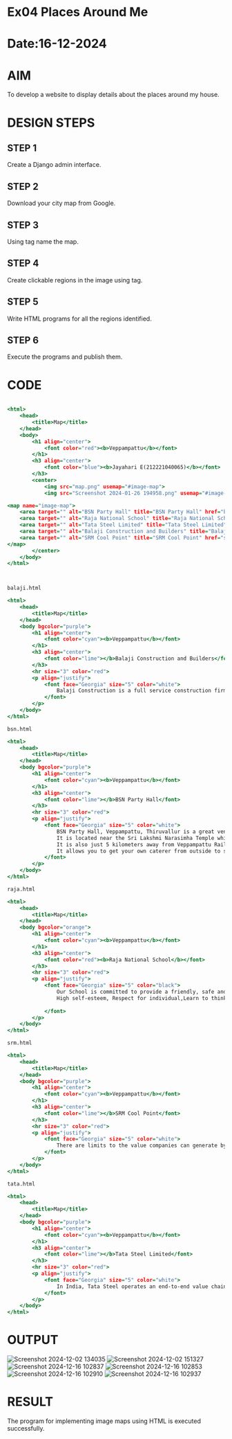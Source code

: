 # Ex04 Places Around Me
# Date:16-12-2024
# AIM
To develop a website to display details about the places around my house.

# DESIGN STEPS
## STEP 1
Create a Django admin interface.

## STEP 2
Download your city map from Google.

## STEP 3
Using <map> tag name the map.

## STEP 4
Create clickable regions in the image using <area> tag.

## STEP 5
Write HTML programs for all the regions identified.

## STEP 6
Execute the programs and publish them.

# CODE
```map1.html

<html>
    <head>
        <title>Map</title>
    </head>
    <body>
        <h1 align="center">
            <font color="red"><b>Veppampattu</b></font>
        </h1>
        <h3 align="center">
            <font color="blue"><b>Jayahari E(212221040065)</b></font>
        </h3>
        <center>
            <img src="map.png" usemap="#image-map">
            <img src="Screenshot 2024-01-26 194958.png" usemap="#image-map">

<map name="image-map">
    <area target="" alt="BSN Party Hall" title="BSN Party Hall" href="bsn.html" coords="1267,562,1411,625" shape="rect">
    <area target="" alt="Raja National School" title="Raja National School" href="raja.html" coords="78,833,108" shape="circle">
    <area target="" alt="Tata Steel Limited" title="Tata Steel Limited" href="tata.html" coords="1682,562,1845,610" shape="rect">
    <area target="" alt="Balaji Construction and Builders" title="Balaji Construction and Builders" href="balaji.html" coords="1240,840,1403,898" shape="rect">
    <area target="" alt="SRM Cool Point" title="SRM Cool Point" href="srm.html" coords="1769,949,48" shape="circle">
</map>
        </center>  
    </body>
</html>



balaji.html

<html>
    <head>
        <title>Map</title>
    </head>
    <body bgcolor="purple">
        <h1 align="center">
            <font color="cyan"><b>Veppampattu</b></font>
        </h1>
        <h3 align="center">
            <font color="lime"></b>Balaji Construction and Builders</font>
        </h3>
        <hr size="3" color="red">
        <p align="justify">
            <font face="Georgia" size="5" color="white">
                Balaji Construction is a full service construction firm specializing in managing high image and technically difficult projects. We’ve been in business since 1997 and operate exclusively in “TAMILNADU”.’ time and money.We uses a variety of delivery methods to meet specific needs of clients including Construction Management, Project Management, Design-build and general contracting. No matter what the delivery method, We takes projects from concept to completion and saves our clients’ time and money.
            </font>
        </p>
    </body>
</html>

bsn.html

<html>
    <head>
        <title>Map</title>
    </head>
    <body bgcolor="purple">
        <h1 align="center">
            <font color="cyan"><b>Veppampattu</b></font>
        </h1>
        <h3 align="center">
            <font color="lime"></b>BSN Party Hall</font>
        </h3>
        <hr size="3" color="red">
        <p align="justify">
            <font face="Georgia" size="5" color="white">
                BSN Party Hall, Veppampattu, Thiruvallur is a great venue to host your wedding and reception ceremonies. 
                It is located near the Sri Lakshmi Narasimha Temple which is a known place for the people living nearby. 
                It is also just 5 kilometers away from Veppampattu Railway Station. 
                It allows you to get your own caterer from outside to serve lip-smacking cuisines. 
            </font>
        </p>
    </body>
</html>

raja.html

<html>
    <head>
        <title>Map</title>
    </head>
    <body bgcolor="orange">
        <h1 align="center">
            <font color="cyan"><b>Veppampattu</b></font>
        </h1>
        <h3 align="center">
            <font color="red"><b>Raja National School</b></font>
        </h3>
        <hr size="3" color="red">
        <p align="justify">
            <font face="Georgia" size="5" color="black">
                Our School is committed to provide a friendly, safe and happy atmosphere, where, the needs of the student comes first. Our School, works with the parents together to help each child to unveil his or her unique potential. Just as a small drop of water, makes its contribution in the formation of a mighty ocean, our School helps our students to develop
                High self-esteem, Respect for individual,Learn to think for themselves,Benefits of working as a team,Out-of-the-box thinking,Make prudent judgements and
 
            </font>
        </p>
    </body>
</html>

srm.html

<html>
    <head>
        <title>Map</title>
    </head>
    <body bgcolor="purple">
        <h1 align="center">
            <font color="cyan"><b>Veppampattu</b></font>
        </h1>
        <h3 align="center">
            <font color="lime"></b>SRM Cool Point</font>
        </h3>
        <hr size="3" color="red">
        <p align="justify">
            <font face="Georgia" size="5" color="white">
                There are limits to the value companies can generate by focusing purely on the price of the products and services they buy. When buyers and suppliers are willing and able to cooperate, they often find ways to unlock new sources of value that benefit them both.A McKinsey survey of more than 100 large organizations in multiple sectors revealed that companies that regularly collaborated with suppliers demonstrated higher growth, lower operating costs, and greater profitability than their industry peers[1].
            </font>
        </p>
    </body>
</html>

tata.html

<html>
    <head>
        <title>Map</title>
    </head>
    <body bgcolor="purple">
        <h1 align="center">
            <font color="cyan"><b>Veppampattu</b></font>
        </h1>
        <h3 align="center">
            <font color="lime"></b>Tata Steel Limited</font>
        </h3>
        <hr size="3" color="red">
        <p align="justify">
            <font face="Georgia" size="5" color="white">
                In India, Tata Steel operates an end-to-end value chain that extends from mining to finished steel goods, catering to an array of market segments such as automotive, construction, general engineering etc. The Company sources most of the required raw materials from its captive mines in India, providing raw material security and the competitive advantage of being a low-cost steel producer. The Raw Material Division of Tata Steel supplies almost 100% of iron ore and nearly 21% of clean coal requirements for steel manufacturing facilities in India, while the rest is imported. The Company also operates manganese and chromite mines.
            </font>
        </p>
    </body>
</html>
```
# OUTPUT
![Screenshot 2024-12-02 134035](https://github.com/user-attachments/assets/4ae2ffbb-390c-49f3-b63c-dcabdcec7670)
![Screenshot 2024-12-02 151327](https://github.com/user-attachments/assets/1c9e8ff4-45cd-41ec-8699-28ecd6e7cc1c)
![Screenshot 2024-12-16 102837](https://github.com/user-attachments/assets/2cf8d69e-a0f8-470d-b858-70853eba632a)
![Screenshot 2024-12-16 102853](https://github.com/user-attachments/assets/32c250c0-81ef-45a7-9504-04ef3a49337e)
![Screenshot 2024-12-16 102910](https://github.com/user-attachments/assets/1e24addf-9155-4d89-b59b-a1629653ee57)
![Screenshot 2024-12-16 102937](https://github.com/user-attachments/assets/141bbe16-250d-427b-933c-a9c7ae63788a)


# RESULT
The program for implementing image maps using HTML is executed successfully.
